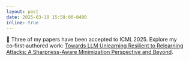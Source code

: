 ```yaml
---
layout: post
date: 2025-03-10 15:59:00-0400
inline: true
---
```


:partying_face:  Three of my papers have been accepted to ICML 2025. Explore my co‑first‑authored work: [Towards LLM Unlearning Resilient to Relearning Attacks: A Sharpness-Aware Minimization Perspective and Beyond](https://arxiv.org/pdf/2502.05374).
